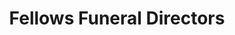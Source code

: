 ---
title: "Fellows Funeral Directors"
url: /derby/fellows-funeral-directors/
shop: funeral directors
---